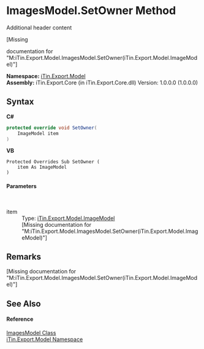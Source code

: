 # ImagesModel.SetOwner Method 
Additional header content 

\[Missing <summary> documentation for "M:iTin.Export.Model.ImagesModel.SetOwner(iTin.Export.Model.ImageModel)"\]

**Namespace:**&nbsp;<a href="ef57ffcc-e95e-b212-5a46-9aa6f5a3511f">iTin.Export.Model</a><br />**Assembly:**&nbsp;iTin.Export.Core (in iTin.Export.Core.dll) Version: 1.0.0.0 (1.0.0.0)

## Syntax

**C#**<br />
``` C#
protected override void SetOwner(
	ImageModel item
)
```

**VB**<br />
``` VB
Protected Overrides Sub SetOwner ( 
	item As ImageModel
)
```


#### Parameters
&nbsp;<dl><dt>item</dt><dd>Type: <a href="137d2f5b-d37d-72be-e7a0-12bcf0b26444">iTin.Export.Model.ImageModel</a><br />\[Missing <param name="item"/> documentation for "M:iTin.Export.Model.ImagesModel.SetOwner(iTin.Export.Model.ImageModel)"\]</dd></dl>

## Remarks
\[Missing <remarks> documentation for "M:iTin.Export.Model.ImagesModel.SetOwner(iTin.Export.Model.ImageModel)"\]

## See Also


#### Reference
<a href="414cde2b-bdd9-347e-5753-c2fe9b5d3327">ImagesModel Class</a><br /><a href="ef57ffcc-e95e-b212-5a46-9aa6f5a3511f">iTin.Export.Model Namespace</a><br />
